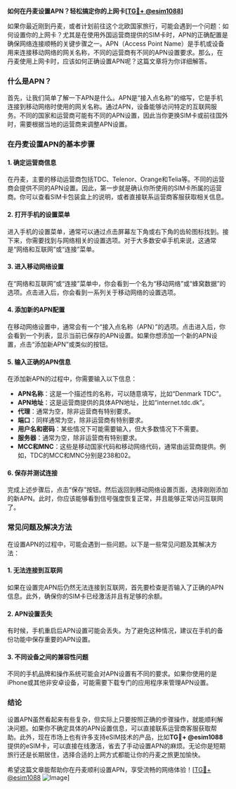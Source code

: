 **如何在丹麦设置APN？轻松搞定你的上网卡[[TG💪+ @esim1088](https://t.me/s/esim1088)]**

如果你最近刚到丹麦，或者计划前往这个北欧国家旅行，可能会遇到一个问题：如何设置你的上网卡？尤其是在使用外国运营商提供的SIM卡时，APN的正确配置是确保网络连接顺畅的关键步骤之一。APN（Access Point Name）是手机或设备用来连接移动网络的网关名称，不同的运营商有不同的APN设置要求。那么，在丹麦使用上网卡时，应该如何正确设置APN呢？这篇文章将为你详细解答。

### 什么是APN？

首先，让我们简单了解一下APN是什么。APN是“接入点名称”的缩写，它是手机连接到移动网络时使用的网关名称。通过APN，设备能够访问特定的互联网服务。不同的国家和运营商可能有不同的APN设置，因此当你更换SIM卡或前往国外时，需要根据当地的运营商来调整APN设置。

### 在丹麦设置APN的基本步骤

#### 1. 确定运营商信息
在丹麦，主要的移动运营商包括TDC、Telenor、Orange和Telia等。不同的运营商会提供不同的APN设置。因此，第一步就是确认你所使用的SIM卡所属的运营商。你可以查看SIM卡包装盒上的说明，或者直接联系运营商客服获取相关信息。

#### 2. 打开手机的设置菜单
进入手机的设置菜单，通常可以通过点击屏幕左下角或右下角的齿轮图标找到。接下来，你需要找到与网络相关的设置选项。对于大多数安卓手机来说，这通常是“网络和互联网”或“连接”菜单。

#### 3. 进入移动网络设置
在“网络和互联网”或“连接”菜单中，你会看到一个名为“移动网络”或“蜂窝数据”的选项。点击进入后，你会看到一系列关于移动网络的设置选项。

#### 4. 添加新的APN配置
在移动网络设置中，通常会有一个“接入点名称（APN）”的选项。点击进入后，你会看到一个列表，显示当前已保存的APN设置。如果你想添加一个新的APN设置，点击“添加新APN”或类似的按钮。

#### 5. 输入正确的APN信息
在添加新APN的过程中，你需要输入以下信息：

- **APN名称**：这是一个描述性的名称，可以随意填写，比如“Denmark TDC”。
- **APN地址**：这是运营商提供的具体APN地址，比如“internet.tdc.dk”。
- **代理**：通常为空，除非运营商有特别要求。
- **端口**：同样通常为空，除非运营商有特别要求。
- **用户名和密码**：某些情况下可能需要输入，但大多数情况下不需要。
- **服务器**：通常为空，除非运营商有特别要求。
- **MCC和MNC**：这些是移动国家代码和移动网络代码，通常由运营商提供。例如，TDC的MCC和MNC分别是238和02。

#### 6. 保存并测试连接
完成上述步骤后，点击“保存”按钮。然后返回到移动网络设置页面，选择刚刚添加的新APN。此时，你应该能够看到信号强度恢复正常，并且能够正常访问互联网了。

### 常见问题及解决方法

在设置APN的过程中，可能会遇到一些问题。以下是一些常见问题及其解决方法：

#### 1. 无法连接到互联网
如果在设置完APN后仍然无法连接到互联网，首先要检查是否输入了正确的APN信息。此外，确保你的SIM卡已经激活并且有足够的余额。

#### 2. APN设置丢失
有时候，手机重启后APN设置可能会丢失。为了避免这种情况，建议在手机的备份功能中保存重要的APN设置。

#### 3. 不同设备之间的兼容性问题
不同的手机品牌和操作系统可能会对APN设置有不同的要求。如果你使用的是iPhone或其他非安卓设备，可能需要下载专门的应用程序来管理APN设置。

### 结论

设置APN虽然看起来有些复杂，但实际上只要按照正确的步骤操作，就能顺利解决问题。如果你不确定具体的APN设置信息，可以直接联系运营商客服获取帮助。此外，现在市场上也有许多支持eSIM技术的产品，比如**TG💪+ @esim1088**提供的eSIM卡，可以直接在线激活，省去了手动设置APN的麻烦。无论你是短期旅行还是长期居住，选择合适的上网方式都能让你的丹麦之旅更加愉快。

希望这篇文章能帮助你在丹麦顺利设置APN，享受流畅的网络体验！[[TG💪+ @esim1088](https://t.me/s/esim1088) ![Image](https://i.postimg.cc/4NQfJmqS/Snipaste-2025-05-13-00-14-12.png)]